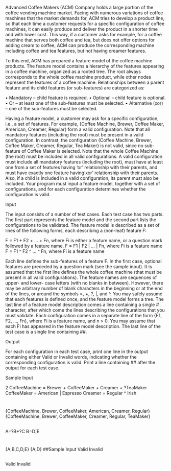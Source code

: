 Advanced Coffee Makers (ACM) Company holds a large portion of the coffee vending machine market.
Facing with numerous variations of coffee machines that the market demands for, ACM tries to develop a
product line, so that each time a customer requests for a specific configuration of coffee machines, it can
easily produce and deliver the product in a shorter time and with lower cost. This way, if a customer asks
for example, for a coffee machine that serves both coffee and tea, but does not offer options for adding
cream to coffee, ACM can produce the corresponding machine including coffee and tea features, but not
having creamer features.

To this end, ACM has prepared a feature model of the coffee machine products. The feature model
contains a hierarchy of the features appearing in a coffee machine, organized as a rooted tree. The root
always corresponds to the whole coffee machine product, while other nodes represent the features of a
coffee machine. Relationships between a parent feature and its child features (or sub-features) are
categorized as:

  • Mandatory – child feature is required.
  • Optional – child feature is optional.
  • Or – at least one of the sub-features must be selected.
  • Alternative (xor) – one of the sub-features must be selected.
  
Having a feature model, a customer may ask for a specific configuration, i.e., a set of features. For
example, {Coffee Machine, Brewer, Coffee Maker, American, Creamer, Regular} form a valid
configuration. Note that all mandatory features (including the root) must be present in a valid
configuration. In contrast, the configuration {Coffee Machine, Brewer, Coffee Maker, Creamer, Regular,
Tea Maker} is not valid, since no sub-feature of Coffee Maker is selected. Note that the whole Coffee
Machine (the root) must be included in all valid configurations.
A valid configuration must include all mandatory features (including the root), must have at least one
from a set of features having ‘or’ relationship with their parents, and must have exactly one feature having‘xor’ relationship with their parents. Also, if a child is included in a valid configuration, its parent must
also be included.
Your program must input a feature model, together with a set of configurations, and for each configuration
determines whether the configuration is valid.

Input

The input consists of a number of test cases. Each test case has two parts. The first part represents the
feature model and the second part lists the configurations to be validated. The feature model is described
as a set of lines of the following forms, each describing a (non-leaf) feature F:

F = F1 + F2 + ... + Fn, where Fi is either a feature name, or a question mark followed by a feature name.
F = F1 | F2 | ... | Fn, where Fi is a feature name
F = F1 ^ F2 ^ ... ^ Fn, where Fi is a feature name

Each line defines the sub-features of a feature F. In the first case, optional features are preceded by a
question mark (see the sample input). It is assumed that the first line defines the whole coffee machine
(that must be present in all valid configurations). The feature names are sequences of upper- and lower-
case letters (with no blanks in between). However, there may be arbitrary number of blank characters in
the beginning or at the end of the lines, or around the symbols =, +, ?, |, and ^. You may safely assume
that each features is defined once, and the feature model forms a tree.
The last line of a feature model description comes a line containing a single # character, after which come
the lines describing the configurations that you must validate. Each configuration comes in a separate line
of the form {F1, F2, ..., Fn}, where Fi is a feature name, and n > 0. You may assume that each Fi has
appeared in the feature model description. The last line of the test case is a single line containing ##.

Output

For each configuration in each test case, print one line in the output containing either Valid or Invalid
words, indicating whether the corresponding configuration is valid. Print a line containing ## after the
output for each test case.

Sample Input

2
CoffeeMachine = Brewer + CoffeeMaker + Creamer + ?TeaMaker
CoffeeMaker = American | Espresso
Creamer = Regular ^ Irish
#
{CoffeeMachine, Brewer, CoffeeMaker, American, Creamer, Regular}
{CoffeeMachine, Brewer, CoffeeMaker, Creamer, Regular, TeaMaker}
##
A=?B+?C
B=D|E
#
{A,B,C,D,E}
{A,D}
##Sample Input
Valid
Invalid
##
Valid
Invalid
##
